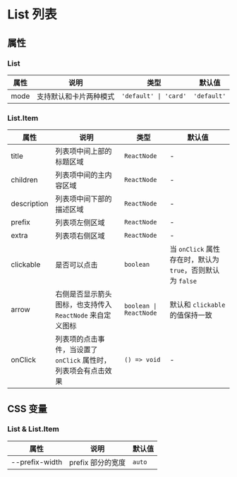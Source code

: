 # List 列表

<code src="./demos/index.tsx"></code>

## 属性

### List

| 属性 | 说明                   | 类型                  | 默认值      |
| ---- | ---------------------- | --------------------- | ----------- |
| mode | 支持默认和卡片两种模式 | `'default' \| 'card'` | `'default'` |

### List.Item

| 属性        | 说明                                                            | 类型                   | 默认值                                                     |
| ----------- | --------------------------------------------------------------- | ---------------------- | ---------------------------------------------------------- |
| title       | 列表项中间上部的标题区域                                        | `ReactNode`            | -                                                          |
| children    | 列表项中间的主内容区域                                          | `ReactNode`            | -                                                          |
| description | 列表项中间下部的描述区域                                        | `ReactNode`            | -                                                          |
| prefix      | 列表项左侧区域                                                  | `ReactNode`            | -                                                          |
| extra       | 列表项右侧区域                                                  | `ReactNode`            | -                                                          |
| clickable   | 是否可以点击                                                    | `boolean`              | 当 `onClick` 属性存在时，默认为 `true`，否则默认为 `false` |
| arrow       | 右侧是否显示箭头图标，也支持传入 `ReactNode` 来自定义图标       | `boolean \| ReactNode` | 默认和 `clickable` 的值保持一致                            |
| onClick     | 列表项的点击事件，当设置了 `onClick` 属性时，列表项会有点击效果 | `() => void`           | -                                                          |

## CSS 变量

### List & List.Item

| 属性           | 说明              | 默认值 |
| -------------- | ----------------- | ------ |
| --prefix-width | prefix 部分的宽度 | `auto` |
